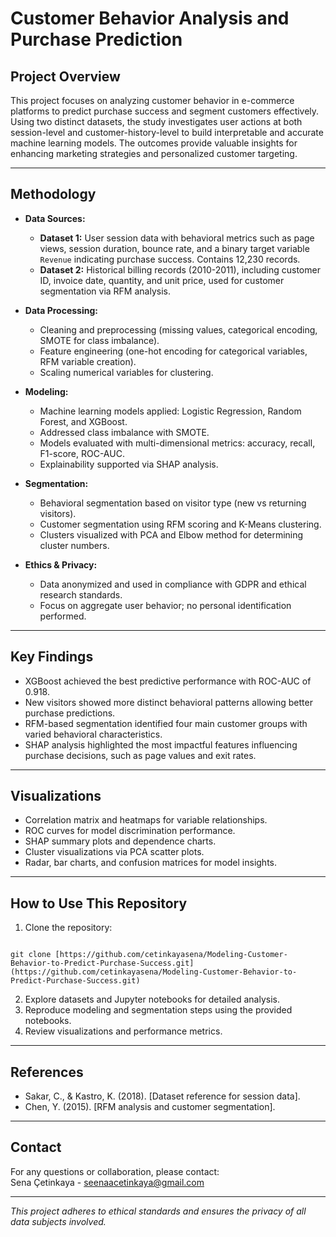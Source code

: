 
# Customer Behavior Analysis and Purchase Prediction

## Project Overview

This project focuses on analyzing customer behavior in e-commerce platforms to predict purchase success and segment customers effectively. Using two distinct datasets, the study investigates user actions at both session-level and customer-history-level to build interpretable and accurate machine learning models. The outcomes provide valuable insights for enhancing marketing strategies and personalized customer targeting.

---

## Methodology

- **Data Sources:**
  - **Dataset 1:** User session data with behavioral metrics such as page views, session duration, bounce rate, and a binary target variable `Revenue` indicating purchase success. Contains 12,230 records.
  - **Dataset 2:** Historical billing records (2010-2011), including customer ID, invoice date, quantity, and unit price, used for customer segmentation via RFM analysis.

- **Data Processing:**
  - Cleaning and preprocessing (missing values, categorical encoding, SMOTE for class imbalance).
  - Feature engineering (one-hot encoding for categorical variables, RFM variable creation).
  - Scaling numerical variables for clustering.

- **Modeling:**
  - Machine learning models applied: Logistic Regression, Random Forest, and XGBoost.
  - Addressed class imbalance with SMOTE.
  - Models evaluated with multi-dimensional metrics: accuracy, recall, F1-score, ROC-AUC.
  - Explainability supported via SHAP analysis.

- **Segmentation:**
  - Behavioral segmentation based on visitor type (new vs returning visitors).
  - Customer segmentation using RFM scoring and K-Means clustering.
  - Clusters visualized with PCA and Elbow method for determining cluster numbers.

- **Ethics & Privacy:**
  - Data anonymized and used in compliance with GDPR and ethical research standards.
  - Focus on aggregate user behavior; no personal identification performed.

---

## Key Findings

- XGBoost achieved the best predictive performance with ROC-AUC of 0.918.
- New visitors showed more distinct behavioral patterns allowing better purchase predictions.
- RFM-based segmentation identified four main customer groups with varied behavioral characteristics.
- SHAP analysis highlighted the most impactful features influencing purchase decisions, such as page values and exit rates.

---

## Visualizations

- Correlation matrix and heatmaps for variable relationships.
- ROC curves for model discrimination performance.
- SHAP summary plots and dependence charts.
- Cluster visualizations via PCA scatter plots.
- Radar, bar charts, and confusion matrices for model insights.

---

## How to Use This Repository

1. Clone the repository:
```

git clone [https://github.com/cetinkayasena/Modeling-Customer-Behavior-to-Predict-Purchase-Success.git](https://github.com/cetinkayasena/Modeling-Customer-Behavior-to-Predict-Purchase-Success.git)

```
2. Explore datasets and Jupyter notebooks for detailed analysis.
3. Reproduce modeling and segmentation steps using the provided notebooks.
4. Review visualizations and performance metrics.

---

## References

- Sakar, C., & Kastro, K. (2018). [Dataset reference for session data].
- Chen, Y. (2015). [RFM analysis and customer segmentation].

---

## Contact

For any questions or collaboration, please contact:  
Sena Çetinkaya - seenaacetinkaya@gmail.com

---

*This project adheres to ethical standards and ensures the privacy of all data subjects involved.*

```
